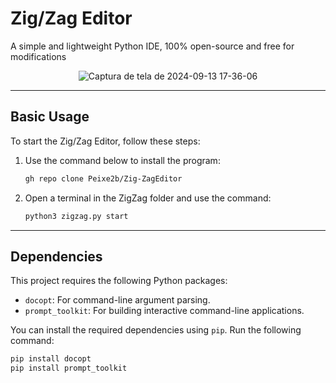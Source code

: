 # Zig/Zag Editor

A simple and lightweight Python IDE, 100% open-source and free for modifications

<p align="center">
  <img src="https://github.com/user-attachments/assets/ea9b6635-03ac-4ef3-ac69-112d1c3cbde7" alt="Captura de tela de 2024-09-13 17-36-06" />
</p>

<hr></hr>

## Basic Usage

To start the Zig/Zag Editor, follow these steps:

1. Use the command below to install the program:
    ```bash
    gh repo clone Peixe2b/Zig-ZagEditor
    ```
2. Open a terminal in the ZigZag folder and use the command:
    ```bash
    python3 zigzag.py start
    ```

<hr></hr>

## Dependencies

This project requires the following Python packages:

- `docopt`: For command-line argument parsing.
- `prompt_toolkit`: For building interactive command-line applications.

You can install the required dependencies using `pip`. Run the following command:

```bash
pip install docopt
pip install prompt_toolkit
